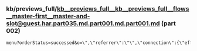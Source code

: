 ### kb/previews_full/kb__previews_full__kb__previews_full__flows__master-first__master-and-slot@guest.har.part035.md.part001.md.part001.md (part 002)

```md
menu?orderStatus=successed&o=\",\"referrer\":\"\",\"connection\":{\"effective_type\":\"4g\",\"rtt\":100},\"adblock\":0,\"bot\":
```

```
